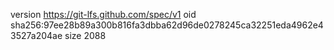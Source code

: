 version https://git-lfs.github.com/spec/v1
oid sha256:97ee28b89a300b816fa3dbba62d96de0278245ca32251eda4962e43527a204ae
size 2088
